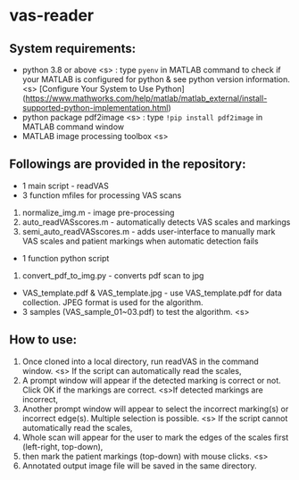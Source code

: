 # vas-reader

## System requirements:
- python 3.8 or above <s\>
  : type `pyenv` in MATLAB command to check if your MATLAB is configured for python & see python version information.<s\>
  [Configure Your System to Use Python] (https://www.mathworks.com/help/matlab/matlab_external/install-supported-python-implementation.html)
- python package pdf2image <s\>
  : type `!pip install pdf2image` in MATLAB command window
- MATLAB image processing toolbox
<s\>
## Followings are provided in the repository:
- 1 main script - readVAS
- 3 function mfiles for processing VAS scans
1. normalize_img.m - image pre-processing
2. auto_readVASscores.m - automatically detects VAS scales and markings
3. semi_auto_readVASscores.m - adds user-interface to manually mark VAS scales and patient markings when automatic detection fails
- 1 function python script
1. convert_pdf_to_img.py - converts pdf scan to jpg
- VAS_template.pdf & VAS_template.jpg - use VAS_template.pdf for data collection. JPEG format is used for the algorithm.
- 3 samples (VAS_sample_01~03.pdf) to test the algorithm.
<s\>
## How to use:
1. Once cloned into a local directory, run readVAS in the command window.
<s\>
If the script can automatically read the scales,
2. A prompt window will appear if the detected marking is correct or not. Click OK if the markings are correct.
<s\>If detected markings are incorrect,
3. Another prompt window will appear to select the incorrect marking(s) or incorrect edge(s). Multiple selection is possible.
<s\>
If the script cannot automatically read the scales,
2. Whole scan will appear for the user to mark the edges of the scales first (left-right, top-down),
3. then mark the patient markings (top-down) with mouse clicks. 
<s\>
4. Annotated output image file will be saved in the same directory.
